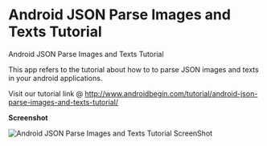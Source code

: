 Android JSON Parse Images and Texts Tutorial
============================================

Android JSON Parse Images and Texts Tutorial

This app refers to the tutorial about how to to parse JSON images and texts in your android applications. 

Visit our tutorial link @ http://www.androidbegin.com/tutorial/android-json-parse-images-and-texts-tutorial/

**Screenshot**

![Android JSON Parse Images and Texts Tutorial ScreenShot](http://www.androidbegin.com/wp-content/uploads/2013/05/JSONParseTutorial-ScreenShot.png)
